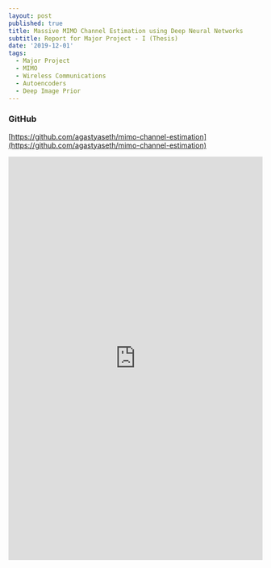 ```yaml
---
layout: post
published: true
title: Massive MIMO Channel Estimation using Deep Neural Networks
subtitle: Report for Major Project - I (Thesis)
date: '2019-12-01'
tags:
  - Major Project
  - MIMO
  - Wireless Communications
  - Autoencoders
  - Deep Image Prior
---
```


### GitHub
[https://github.com/agastyaseth/mimo-channel-estimation](https://github.com/agastyaseth/mimo-channel-estimation)

<embed src="https://agastyaseth.wiki/Documents/thesis_2.pdf" width="100%" height="800" 
 type="application/pdf">
